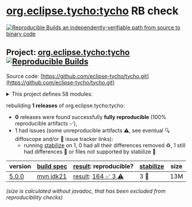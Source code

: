 [org.eclipse.tycho:tycho](https://central.sonatype.com/artifact/org.eclipse.tycho/tycho/versions) RB check
=======

[![Reproducible Builds](https://reproducible-builds.org/images/logos/rb.svg) an independently-verifiable path from source to binary code](https://reproducible-builds.org/)

## Project: [org.eclipse.tycho:tycho](https://central.sonatype.com/artifact/org.eclipse.tycho/tycho/versions) [![Reproducible Builds](https://img.shields.io/endpoint?url=https://raw.githubusercontent.com/jvm-repo-rebuild/reproducible-central/master/content/org/eclipse/tycho/badge.json)](https://github.com/jvm-repo-rebuild/reproducible-central/blob/master/content/org/eclipse/tycho/README.md)

Source code: [https://github.com/eclipse-tycho/tycho.git](https://github.com/eclipse-tycho/tycho.git)

<details><summary>This project defines 58 modules:</summary>

* [org.eclipse.tycho.extras:target-platform-validation-plugin](https://central.sonatype.com/artifact/org.eclipse.tycho.extras/target-platform-validation-plugin/overview)
* [org.eclipse.tycho.extras:tycho-custom-bundle-plugin](https://central.sonatype.com/artifact/org.eclipse.tycho.extras/tycho-custom-bundle-plugin/overview)
* [org.eclipse.tycho.extras:tycho-dependency-tools-plugin](https://central.sonatype.com/artifact/org.eclipse.tycho.extras/tycho-dependency-tools-plugin/overview)
* [org.eclipse.tycho.extras:tycho-document-bundle-plugin](https://central.sonatype.com/artifact/org.eclipse.tycho.extras/tycho-document-bundle-plugin/overview)
* [org.eclipse.tycho.extras:tycho-extras](https://central.sonatype.com/artifact/org.eclipse.tycho.extras/tycho-extras/overview)
* [org.eclipse.tycho.extras:tycho-p2-extras-plugin](https://central.sonatype.com/artifact/org.eclipse.tycho.extras/tycho-p2-extras-plugin/overview)
* [org.eclipse.tycho.extras:tycho-pomless](https://central.sonatype.com/artifact/org.eclipse.tycho.extras/tycho-pomless/overview)
* [org.eclipse.tycho.extras:tycho-sourceref-jgit](https://central.sonatype.com/artifact/org.eclipse.tycho.extras/tycho-sourceref-jgit/overview)
* [org.eclipse.tycho.extras:tycho-version-bump-plugin](https://central.sonatype.com/artifact/org.eclipse.tycho.extras/tycho-version-bump-plugin/overview)
* [org.eclipse.tycho:org.eclipse.tycho.bnd.executionlistener](https://central.sonatype.com/artifact/org.eclipse.tycho/org.eclipse.tycho.bnd.executionlistener/overview)
* [org.eclipse.tycho:org.eclipse.tycho.surefire.junit4](https://central.sonatype.com/artifact/org.eclipse.tycho/org.eclipse.tycho.surefire.junit4/overview)
* [org.eclipse.tycho:org.eclipse.tycho.surefire.junit5](https://central.sonatype.com/artifact/org.eclipse.tycho/org.eclipse.tycho.surefire.junit5/overview)
* [org.eclipse.tycho:org.eclipse.tycho.surefire.junit5.vintage](https://central.sonatype.com/artifact/org.eclipse.tycho/org.eclipse.tycho.surefire.junit5.vintage/overview)
* [org.eclipse.tycho:org.eclipse.tycho.surefire.junit5.vintage.internal](https://central.sonatype.com/artifact/org.eclipse.tycho/org.eclipse.tycho.surefire.junit5.vintage.internal/overview)
* [org.eclipse.tycho:org.eclipse.tycho.surefire.osgibooter](https://central.sonatype.com/artifact/org.eclipse.tycho/org.eclipse.tycho.surefire.osgibooter/overview)
* [org.eclipse.tycho:org.eclipse.tycho.surefire.testng](https://central.sonatype.com/artifact/org.eclipse.tycho/org.eclipse.tycho.surefire.testng/overview)
* [org.eclipse.tycho:org.eclipse.tycho.surefire.testng.fixup](https://central.sonatype.com/artifact/org.eclipse.tycho/org.eclipse.tycho.surefire.testng.fixup/overview)
* [org.eclipse.tycho:p2-maven-plugin](https://central.sonatype.com/artifact/org.eclipse.tycho/p2-maven-plugin/overview)
* [org.eclipse.tycho:sisu-equinox-launching](https://central.sonatype.com/artifact/org.eclipse.tycho/sisu-equinox-launching/overview)
* [org.eclipse.tycho:sisu-osgi](https://central.sonatype.com/artifact/org.eclipse.tycho/sisu-osgi/overview)
* [org.eclipse.tycho:sisu-osgi-api](https://central.sonatype.com/artifact/org.eclipse.tycho/sisu-osgi-api/overview)
* [org.eclipse.tycho:sisu-osgi-connect](https://central.sonatype.com/artifact/org.eclipse.tycho/sisu-osgi-connect/overview)
* [org.eclipse.tycho:target-platform-configuration](https://central.sonatype.com/artifact/org.eclipse.tycho/target-platform-configuration/overview)
* [org.eclipse.tycho:tycho](https://central.sonatype.com/artifact/org.eclipse.tycho/tycho/overview)
* [org.eclipse.tycho:tycho-api](https://central.sonatype.com/artifact/org.eclipse.tycho/tycho-api/overview)
* [org.eclipse.tycho:tycho-apitools-plugin](https://central.sonatype.com/artifact/org.eclipse.tycho/tycho-apitools-plugin/overview)
* [org.eclipse.tycho:tycho-artifactcomparator](https://central.sonatype.com/artifact/org.eclipse.tycho/tycho-artifactcomparator/overview)
* [org.eclipse.tycho:tycho-baseline-plugin](https://central.sonatype.com/artifact/org.eclipse.tycho/tycho-baseline-plugin/overview)
* [org.eclipse.tycho:tycho-bnd-plugin](https://central.sonatype.com/artifact/org.eclipse.tycho/tycho-bnd-plugin/overview)
* [org.eclipse.tycho:tycho-bndlib](https://central.sonatype.com/artifact/org.eclipse.tycho/tycho-bndlib/overview)
* [org.eclipse.tycho:tycho-build](https://central.sonatype.com/artifact/org.eclipse.tycho/tycho-build/overview)
* [org.eclipse.tycho:tycho-buildtimestamp-jgit](https://central.sonatype.com/artifact/org.eclipse.tycho/tycho-buildtimestamp-jgit/overview)
* [org.eclipse.tycho:tycho-cleancode-plugin](https://central.sonatype.com/artifact/org.eclipse.tycho/tycho-cleancode-plugin/overview)
* [org.eclipse.tycho:tycho-compiler-jdt](https://central.sonatype.com/artifact/org.eclipse.tycho/tycho-compiler-jdt/overview)
* [org.eclipse.tycho:tycho-compiler-plugin](https://central.sonatype.com/artifact/org.eclipse.tycho/tycho-compiler-plugin/overview)
* [org.eclipse.tycho:tycho-core](https://central.sonatype.com/artifact/org.eclipse.tycho/tycho-core/overview)
* [org.eclipse.tycho:tycho-ds-plugin](https://central.sonatype.com/artifact/org.eclipse.tycho/tycho-ds-plugin/overview)
* [org.eclipse.tycho:tycho-eclipse-plugin](https://central.sonatype.com/artifact/org.eclipse.tycho/tycho-eclipse-plugin/overview)
* [org.eclipse.tycho:tycho-gpg-plugin](https://central.sonatype.com/artifact/org.eclipse.tycho/tycho-gpg-plugin/overview)
* [org.eclipse.tycho:tycho-lib-detector](https://central.sonatype.com/artifact/org.eclipse.tycho/tycho-lib-detector/overview)
* [org.eclipse.tycho:tycho-maven-plugin](https://central.sonatype.com/artifact/org.eclipse.tycho/tycho-maven-plugin/overview)
* [org.eclipse.tycho:tycho-metadata-model](https://central.sonatype.com/artifact/org.eclipse.tycho/tycho-metadata-model/overview)
* [org.eclipse.tycho:tycho-p2](https://central.sonatype.com/artifact/org.eclipse.tycho/tycho-p2/overview)
* [org.eclipse.tycho:tycho-p2-director-plugin](https://central.sonatype.com/artifact/org.eclipse.tycho/tycho-p2-director-plugin/overview)
* [org.eclipse.tycho:tycho-p2-plugin](https://central.sonatype.com/artifact/org.eclipse.tycho/tycho-p2-plugin/overview)
* [org.eclipse.tycho:tycho-p2-publisher-plugin](https://central.sonatype.com/artifact/org.eclipse.tycho/tycho-p2-publisher-plugin/overview)
* [org.eclipse.tycho:tycho-p2-repository-plugin](https://central.sonatype.com/artifact/org.eclipse.tycho/tycho-p2-repository-plugin/overview)
* [org.eclipse.tycho:tycho-packaging-plugin](https://central.sonatype.com/artifact/org.eclipse.tycho/tycho-packaging-plugin/overview)
* [org.eclipse.tycho:tycho-repository-plugin](https://central.sonatype.com/artifact/org.eclipse.tycho/tycho-repository-plugin/overview)
* [org.eclipse.tycho:tycho-sbom](https://central.sonatype.com/artifact/org.eclipse.tycho/tycho-sbom/overview)
* [org.eclipse.tycho:tycho-source-plugin](https://central.sonatype.com/artifact/org.eclipse.tycho/tycho-source-plugin/overview)
* [org.eclipse.tycho:tycho-spi](https://central.sonatype.com/artifact/org.eclipse.tycho/tycho-spi/overview)
* [org.eclipse.tycho:tycho-surefire](https://central.sonatype.com/artifact/org.eclipse.tycho/tycho-surefire/overview)
* [org.eclipse.tycho:tycho-surefire-plugin](https://central.sonatype.com/artifact/org.eclipse.tycho/tycho-surefire-plugin/overview)
* [org.eclipse.tycho:tycho-targetplatform](https://central.sonatype.com/artifact/org.eclipse.tycho/tycho-targetplatform/overview)
* [org.eclipse.tycho:tycho-testing-harness](https://central.sonatype.com/artifact/org.eclipse.tycho/tycho-testing-harness/overview)
* [org.eclipse.tycho:tycho-versions-plugin](https://central.sonatype.com/artifact/org.eclipse.tycho/tycho-versions-plugin/overview)
* [org.eclipse.tycho:tycho-wrap-plugin](https://central.sonatype.com/artifact/org.eclipse.tycho/tycho-wrap-plugin/overview)
</details>

rebuilding **1 releases** of org.eclipse.tycho:tycho:
- **0** releases were found successfully **fully reproducible** (100% reproducible artifacts :white_check_mark:),
- 1 had issues (some unreproducible artifacts :warning:, see eventual :mag: diffoscope and/or :memo: issue tracker links):
  - running [stabilize](doc/stabilize.md) on 1, 0 had all their differences removed :recycle:, 1 still had differences :rotating_light: or files not supported by stabilize :no_entry_sign:

| version | [build spec](/BUILDSPEC.md) | [result](https://reproducible-builds.org/docs/jvm/): reproducible? | [stabilize](https://github.com/google/oss-rebuild/blob/main/cmd/stabilize/README.md) | size |
| -- | --------- | ------ | ------ | -- |
| [5.0.0](https://central.sonatype.com/artifact/org.eclipse.tycho/tycho/5.0.0/pom) | [mvn jdk21](tycho-5.0.0.buildspec) | [result](tycho-5.0.0.buildinfo): [164 :white_check_mark:  3 :warning:](tycho-5.0.0.buildcompare) | 3 :rotating_light: | 13M |

<i>(size is calculated without javadoc, that has been excluded from reproducibility checks)</i>
